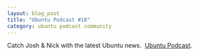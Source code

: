 ```yaml
--- 
layout: blog_post
title: "Ubuntu Podcast #18"
category: ubuntu podcast community
---
```

Catch Josh &amp; Nick with the latest Ubuntu news.  <a href="http://ubuntupodcast.net">Ubuntu Podcast</a>.
